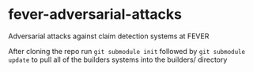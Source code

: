 # fever-adversarial-attacks
Adversarial attacks against claim detection systems at FEVER

After cloning the repo run `git submodule init` followed by `git submodule update` to pull all of the builders systems into the builders/ directory
